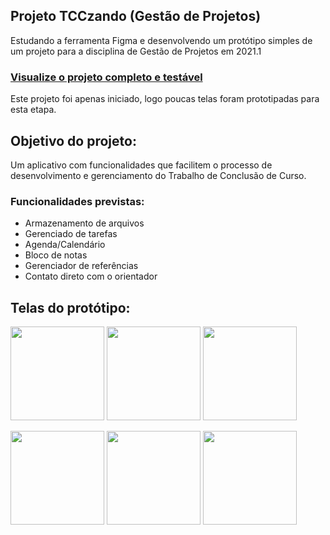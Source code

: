 ## Projeto TCCzando (Gestão de Projetos)

Estudando a ferramenta Figma e desenvolvendo um protótipo simples de um projeto para a disciplina de Gestão de Projetos em 2021.1

### [Visualize o projeto completo e testável](https://www.figma.com/proto/sEDwjeP7erdY1hYEy7o6H3/TCCzando?node-id=1%3A2&scaling=scale-down&page-id=0%3A1&starting-point-node-id=1%3A2)

Este projeto foi apenas iniciado, logo poucas telas foram prototipadas para esta etapa.

## Objetivo do projeto:

Um aplicativo com funcionalidades que facilitem o processo de desenvolvimento e gerenciamento do Trabalho de Conclusão de Curso.

### Funcionalidades previstas:

- Armazenamento de arquivos
- Gerenciado de tarefas
- Agenda/Calendário
- Bloco de notas
- Gerenciador de referências
- Contato direto com o orientador


## Telas do protótipo:

<img src="https://user-images.githubusercontent.com/59696629/172021420-e1c80671-8929-47a9-811a-1b2c2941538b.png" width="150">   <img src="https://user-images.githubusercontent.com/59696629/172021548-06b617d7-0589-48a6-9160-2d816022e74a.png" width="150">   <img src="https://user-images.githubusercontent.com/59696629/172021591-6074e3ee-846d-4d7c-a678-a978e8cb651a.png" width="150">

<img src="https://user-images.githubusercontent.com/59696629/172021764-11c13a6d-ffeb-4730-820a-087a8d82ccd1.png" width="150"> <img src="https://user-images.githubusercontent.com/59696629/172021659-aeff2973-16e5-4d56-b4d7-424e023ecec0.png" width="150"> <img src="https://user-images.githubusercontent.com/59696629/172021799-8e75103f-16af-4813-9c1c-603800d11450.png" width="150">


